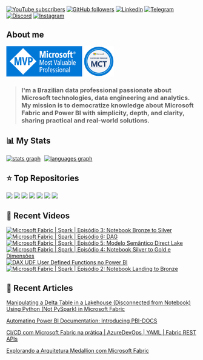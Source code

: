 [![YouTube subscribers](https://img.shields.io/youtube/channel/subscribers/UCst_4Wi9DkGAc28uEPlHHHw?style=for-the-badge&logo=youtube&logoColor=ff0000&colorA=fff&colorB=3f4a5a)](https://www.youtube.com/@alisonpezzott?sub_confirmation=1)
[![GitHub followers](https://img.shields.io/github/followers/alisonpezzott?style=for-the-badge&logo=github&logoColor=000&colorA=fff&colorB=3f4a5a)](https://github.com/alisonpezzott)
[![LinkedIn](https://custom-icon-badges.demolab.com/badge/LinkedIn-0A66C2?logo=linkedin-white&logoColor=fff&style=for-the-badge)](https://linkedin.com/in/alisonpezzott)
[![Telegram](https://img.shields.io/badge/Telegram-2CA5E0?logo=telegram&logoColor=white&style=for-the-badge)](https://t.me/alisonpezzott)
[![Discord](https://img.shields.io/badge/Discord-%235865F2.svg?&logo=discord&logoColor=white&style=for-the-badge)](https://discord.gg/sJTDvWz9sM)
[![Instagram](https://img.shields.io/badge/Instagram-%23E4405F.svg?logo=Instagram&logoColor=white&style=for-the-badge)](https://instagram.com/alisonpezzott)  

## About me  

<div align="left">
  <a href="https://mvp.microsoft.com/pt-BR/MVP/profile/807db423-418d-4c8d-bb59-08732cdbbf34" target="_blank" rel="noreferrer"><img src="assets/mvp.png"  width="200" height="80" alt="Microsoft MVP" /></a>
  <a href="https://learn.microsoft.com/en-us/users/alisonpezzott-4199/transcript" target="_blank" rel="noreferrer"><img src="assets/mct.png"  width="80" height="80" alt="Microsoft Certified Trainer" /></a>
</div>

> ### I'm a Brazilian data professional passionate about Microsoft technologies, data engineering and analytics. My mission is to democratize knowledge about Microsoft Fabric and Power BI with simplicity, depth, and clarity, sharing practical and real-world solutions.
 
## 📊 My Stats  

<div align="left" style="display: flex; flex-direction: row; gap: 10px;">
  <a href="https://github.com/alisonpezzott"><img align="top" src="https://github-readme-stats.vercel.app/api?username=alisonpezzott&hide_title=false&hide_rank=false&show_icons=true&include_all_commits=true&count_private=true&theme=nord&disable_animations=false&locale=en&hide_border=true&order=1" alt="stats graph" /></a>
  <a href="https://github.com/alisonpezzott"><img src="https://github-readme-stats.vercel.app/api/top-langs?username=alisonpezzott&locale=en&hide_title=true&layout=compact&theme=nord&langs_count=10&hide_border=true&order=2&hide=roff,Batchfile&card_width=800" alt="languages graph" /></a>
</div>  

## ⭐ Top Repositories

<div align="left">
  <a href="https://github.com/alisonpezzott/pyfabricops"><img src="https://github-readme-stats.vercel.app/api/pin/?username=alisonpezzott&repo=pyfabricops&theme=nord&hide_border=true" /></a>
  <a href="https://github.com/alisonpezzott/pyfabricops-examples"><img src="https://github-readme-stats.vercel.app/api/pin/?username=alisonpezzott&repo=pyfabricops-examples&theme=nord&hide_border=true" /></a>
  <a href="https://github.com/alisonpezzott/pbi-docs"><img src="https://github-readme-stats.vercel.app/api/pin/?username=alisonpezzott&repo=pbi-docs&theme=nord&hide_border=true" /></a>
  <a href="https://github.com/alisonpezzott/pbi-ci-cd-isv-multi-tenant"><img src="https://github-readme-stats.vercel.app/api/pin/?username=alisonpezzott&repo=pbi-ci-cd-isv-multi-tenant&theme=nord&hide_border=true" /></a>
  <a href="https://github.com/alisonpezzott/power_bi_projects_workflow"><img src="https://github-readme-stats.vercel.app/api/pin/?username=alisonpezzott&repo=power_bi_projects_workflow&theme=nord&hide_border=true" /></a>
  <a href="https://github.com/alisonpezzott/calendar"><img src="https://github-readme-stats.vercel.app/api/pin/?username=alisonpezzott&repo=calendar&theme=nord&hide_border=true" /></a>
  <a href="https://github.com/alisonpezzott/useful-snippets"><img src="https://github-readme-stats.vercel.app/api/pin/?username=alisonpezzott&repo=useful-snippets&theme=nord&hide_border=true" /></a>
</div>  

## 🎥 Recent Videos  

<!-- BEGIN YOUTUBE-CARDS -->
[![Microsoft Fabric | Spark | Episódio 3: Notebook Bronze to Silver](https://ytcards.demolab.com/?id=YmHfZOMO92s&title=Microsoft+Fabric+%7C+Spark+%7C+Epis%C3%B3dio+3%3A+Notebook+Bronze+to+Silver&lang=en&timestamp=1758542406&background_color=%230d1117&title_color=%23ffffff&stats_color=%23dedede&max_title_lines=2&width=250&border_radius=5 "Microsoft Fabric | Spark | Episódio 3: Notebook Bronze to Silver")](https://www.youtube.com/watch?v=YmHfZOMO92s)
[![Microsoft Fabric | Spark | Episódio 6: DAG](https://ytcards.demolab.com/?id=yIU_SPAIEVU&title=Microsoft+Fabric+%7C+Spark+%7C+Epis%C3%B3dio+6%3A+DAG&lang=en&timestamp=1758521014&background_color=%230d1117&title_color=%23ffffff&stats_color=%23dedede&max_title_lines=2&width=250&border_radius=5 "Microsoft Fabric | Spark | Episódio 6: DAG")](https://www.youtube.com/watch?v=yIU_SPAIEVU)
[![Microsoft Fabric | Spark | Episódio 5: Modelo Semântico Direct Lake](https://ytcards.demolab.com/?id=u8goPDRULL0&title=Microsoft+Fabric+%7C+Spark+%7C+Epis%C3%B3dio+5%3A+Modelo+Sem%C3%A2ntico+Direct+Lake&lang=en&timestamp=1758518824&background_color=%230d1117&title_color=%23ffffff&stats_color=%23dedede&max_title_lines=2&width=250&border_radius=5 "Microsoft Fabric | Spark | Episódio 5: Modelo Semântico Direct Lake")](https://www.youtube.com/watch?v=u8goPDRULL0)
[![Microsoft Fabric | Spark | Episódio 4: Notebook Silver to Gold e Dimensões](https://ytcards.demolab.com/?id=xaJRnxqK-pA&title=Microsoft+Fabric+%7C+Spark+%7C+Epis%C3%B3dio+4%3A+Notebook+Silver+to+Gold+e+Dimens%C3%B5es&lang=en&timestamp=1758517663&background_color=%230d1117&title_color=%23ffffff&stats_color=%23dedede&max_title_lines=2&width=250&border_radius=5 "Microsoft Fabric | Spark | Episódio 4: Notebook Silver to Gold e Dimensões")](https://www.youtube.com/watch?v=xaJRnxqK-pA)
[![DAX UDF User Defined Functions no Power BI](https://ytcards.demolab.com/?id=IqB14WBiaws&title=DAX+UDF+User+Defined+Functions+no+Power+BI&lang=en&timestamp=1758110438&background_color=%230d1117&title_color=%23ffffff&stats_color=%23dedede&max_title_lines=2&width=250&border_radius=5 "DAX UDF User Defined Functions no Power BI")](https://www.youtube.com/watch?v=IqB14WBiaws)
[![Microsoft Fabric | Spark | Episódio 2: Notebook Landing to Bronze](https://ytcards.demolab.com/?id=F_P80QEhlv4&title=Microsoft+Fabric+%7C+Spark+%7C+Epis%C3%B3dio+2%3A+Notebook+Landing+to+Bronze&lang=en&timestamp=1758022655&background_color=%230d1117&title_color=%23ffffff&stats_color=%23dedede&max_title_lines=2&width=250&border_radius=5 "Microsoft Fabric | Spark | Episódio 2: Notebook Landing to Bronze")](https://www.youtube.com/watch?v=F_P80QEhlv4)
<!-- END YOUTUBE-CARDS -->


## 📝 Recent Articles  

[Manipulating a Delta Table in a Lakehouse (Disconnected from Notebook) Using Python (Not PySpark) in Microsoft Fabric](https://www.linkedin.com/pulse/manipulating-delta-table-lakehouse-disconnected-from-notebook-alison-jfyyf/?trackingId=UxsVtBhLTzeNzuYammFkrQ%3D%3D)  

[Automating Power BI Documentation: Introducing PBI-DOCS](https://www.linkedin.com/pulse/automating-power-bi-documentation-introducing-pbi-docs-alison-pezzott-omvkf/?trackingId=QpgtJB2IQsuUEuajt7j%2BCw%3D%3D)  

[CI/CD com Microsoft Fabric na prática | AzureDevOps | YAML | Fabric REST APIs](https://www.linkedin.com/pulse/cicd-com-microsoft-fabric-na-pr%25C3%25A1tica-azuredevops-yaml-alison-pezzott-clbrf/?trackingId=QpgtJB2IQsuUEuajt7j%2BCw%3D%3D)  

[Explorando a Arquitetura Medallion com Microsoft Fabric](https://www.linkedin.com/pulse/explorando-arquitetura-medallion-com-microsoft-fabric-alison-pezzott-ptdjf/?trackingId=QpgtJB2IQsuUEuajt7j%2BCw%3D%3D)  

